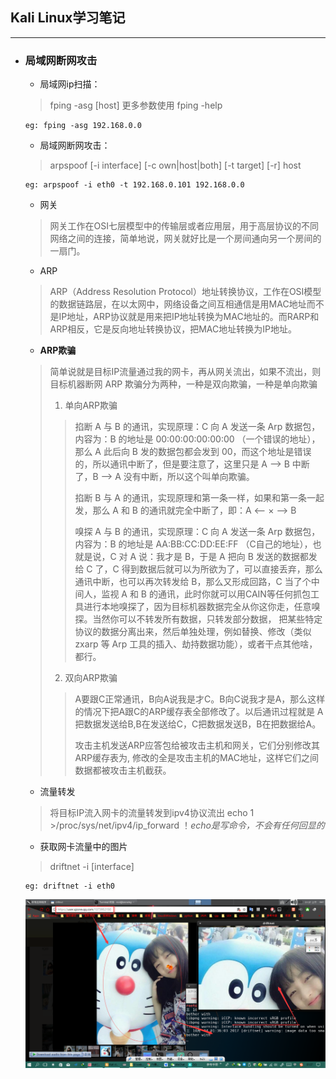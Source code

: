 ## Kali Linux学习笔记
---

* ### 局域网断网攻击

    * 局域网ip扫描：
    > fping -asg [host]
    更多参数使用 fping -help
    ```shell
    eg: fping -asg 192.168.0.0
    ```
    
    * 局域网断网攻击：
    > arpspoof [-i interface] [-c own|host|both] [-t target] [-r] host
    ```shell
    eg: arpspoof -i eth0 -t 192.168.0.101 192.168.0.0
    ```
    * 网关
    > 网关工作在OSI七层模型中的传输层或者应用层，用于高层协议的不同网络之间的连接，简单地说，网关就好比是一个房间通向另一个房间的一扇门。
    
    * ARP
    > ARP（Address Resolution Protocol）地址转换协议，工作在OSI模型的数据链路层，在以太网中，网络设备之间互相通信是用MAC地址而不是IP地址，ARP协议就是用来把IP地址转换为MAC地址的。而RARP和ARP相反，它是反向地址转换协议，把MAC地址转换为IP地址。
    
    * **ARP欺骗**
    > 简单说就是目标IP流量通过我的网卡，再从网关流出，如果不流出，则目标机器断网
    ARP 欺骗分为两种，一种是双向欺骗，一种是单向欺骗
    >>
    > 1. 单向ARP欺骗
    >> 掐断 A 与 B 的通讯，实现原理：C 向 A 发送一条 Arp 数据包，内容为：B 的地址是 00:00:00:00:00:00 （一个错误的地址），那么 A 此后向 B 发的数据包都会发到 00，而这个地址是错误的，所以通讯中断了，但是要注意了，这里只是 A –> B 中断了，B –> A 没有中断，所以这个叫单向欺骗。
    >>>
    >> 掐断 B 与 A 的通讯，实现原理和第一条一样，如果和第一条一起发，那么 A 和 B 的通讯就完全中断了，即：A <– × –> B
    >>>
    >> 嗅探 A 与 B 的通讯，实现原理：C 向 A 发送一条 Arp 数据包，内容为：B 的地址是 AA:BB:CC:DD:EE:FF （C自己的地址），也就是说，C 对 A 说：我才是 B，于是 A 把向 B 发送的数据都发给 C 了，C 得到数据后就可以为所欲为了，可以直接丢弃，那么通讯中断，也可以再次转发给 B，那么又形成回路，C 当了个中间人，监视 A 和 B 的通讯，此时你就可以用CAIN等任何抓包工具进行本地嗅探了，因为目标机器数据完全从你这你走，任意嗅探。当然你可以不转发所有数据，只转发部分数据， 把某些特定协议的数据分离出来，然后单独处理，例如替换、修改（类似 zxarp 等 Arp 工具的插入、劫持数据功能），或者干点其他啥，都行。
    >>
    > 2. 双向ARP欺骗
    >> A要跟C正常通讯，B向A说我是才C。B向C说我才是A，那么这样的情况下把A跟C的ARP缓存表全部修改了。以后通讯过程就是 A把数据发送给B,B在发送给C，C把数据发送B，B在把数据给A。
    >>>
    >> 攻击主机发送ARP应答包给被攻击主机和网关，它们分别修改其ARP缓存表为, 修改的全是攻击主机的MAC地址，这样它们之间数据都被攻击主机截获。
    
    * 流量转发
    > 将目标IP流入网卡的流量转发到ipv4协议流出
    > echo 1 >/proc/sys/net/ipv4/ip_forward
    > ！*echo是写命令，不会有任何回显的*
    
    * 获取网卡流量中的图片
    > driftnet -i [interface]
    ```shell
    eg: driftnet -i eth0
    ```
    ![操作结果示例][arp_eg]


  [arp_eg]: ./images/1507053684582.jpg